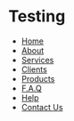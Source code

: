 # Testing

<ul id=”button”>
<li><a href=”#” background-color: #2586d7; margin-top:-2px ;padding-bottom:12px;>Home</a></li>
<li><a href=”#”>About</a></li>
<li><a href=”#”>Services</a></li>
<li><a href=”#”>Clients</a></li>
<li><a href=”#”>Products</a></li>
<li><a href=”#”>F.A.Q</a></li>
<li><a href=”#”>Help</a></li>
<li><a href=”#”>Contact Us</a></li>

</ul>
